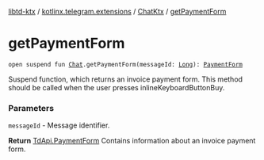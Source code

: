 [libtd-ktx](../../index.md) / [kotlinx.telegram.extensions](../index.md) / [ChatKtx](index.md) / [getPaymentForm](./get-payment-form.md)

# getPaymentForm

`open suspend fun `[`Chat`](https://tdlibx.github.io/td/docs/org/drinkless/td/libcore/telegram/TdApi.Chat.html)`.getPaymentForm(messageId: `[`Long`](https://kotlinlang.org/api/latest/jvm/stdlib/kotlin/-long/index.html)`): `[`PaymentForm`](https://tdlibx.github.io/td/docs/org/drinkless/td/libcore/telegram/TdApi.PaymentForm.html)

Suspend function, which returns an invoice payment form. This method should be called when the
user presses inlineKeyboardButtonBuy.

### Parameters

`messageId` - Message identifier.

**Return**
[TdApi.PaymentForm](https://tdlibx.github.io/td/docs/org/drinkless/td/libcore/telegram/TdApi.PaymentForm.html) Contains information about an invoice payment form.

